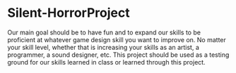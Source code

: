 # Silent-HorrorProject
Our main goal should be to have fun and to expand our skills to be proficient at whatever game design skill you want to improve on. No matter your skill level, whether that is increasing your skills as an artist, a programmer, a sound designer, etc. This project should be used as a testing ground for our skills learned in class or learned through this project.
